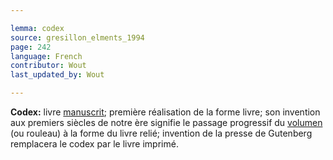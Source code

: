 ```yaml
---

lemma: codex
source: gresillon_elments_1994
page: 242
language: French
contributor: Wout
last_updated_by: Wout

---
```


**Codex:** livre [manuscrit](manuscript.html); première réalisation de la forme livre; son invention aux premiers siècles de notre ère signifie le passage progressif du [volumen](scroll.html) (ou rouleau) à la forme du livre relié; invention de la presse de Gutenberg remplacera le codex par le livre imprimé.

